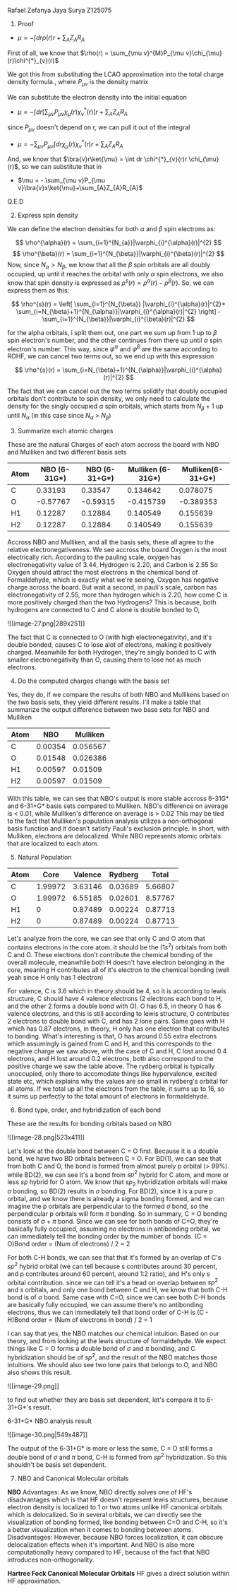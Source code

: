 Rafael Zefanya Jaya Surya
Z125075

1. Proof

- $\mu=-\int dr \rho(r)r+\sum_{A}Z_{A}R_{A}$

First of all, we know that 
$\rho(r) = \sum_{\mu v}^{M}P_{\mu v}\chi_{\mu}(r)\chi^{*}_{v}(r)$

We got this from substituting the LCAO approximation into the total charge density formula., where $P_{\mu v}$ is the density matrix

We can substitute the electron density into the initial equation

- $\mu=-\int dr \left[ \sum_{\mu v}P_{\mu v}\chi_{\mu}(r)\chi_{v}^{*}(r) \right]r +\sum_{A}Z_{A}R_{A}$

since $P_{\mu v}$ doesn't depend on r, we can pull it out of the integral

- $\mu = -\sum_{\mu v}P_{\mu v}\int dr \chi_{\mu}(r)\chi_{v}^{*}(r)r + \sum_{A}Z_{A}R_{A}$

And, we know that $\bra{v}r\ket{\mu} = \int dr \chi^{*}_{v}(r)r \chi_{\mu}(r)$, so we can substitute that in

- $\mu = - \sum_{\mu v}P_{\mu v}\bra{v}x\ket{\mu}+\sum_{A}Z_{A}R_{A}$

Q.E.D


2. Express spin density

We can define the electron densities for both $\alpha$ and $\beta$ spin electrons as:

$$
\rho^{\alpha}(r) = \sum_{i=1}^{N_{a}}|\varphi_{i}^{\alpha}(r)|^{2}
$$
$$
\rho^{\beta}(r) = \sum_{i=1}^{N_{\beta}}|\varphi_{i}^{\beta}(r)|^{2}
$$
Now, since $N_{\alpha} > N_{\beta}$, we know that all the $\beta$ spin orbitals are all doubly occupied, up until it reaches the orbital with only $\alpha$ spin electrons, we also know that spin density is expressed as $\rho^{s}(r) = \rho^{\alpha}(r) - \rho^{\beta}(r)$. So, we can express them as this:

$$
\rho^{s}(r) = \left[ \sum_{i=1}^{N_{\beta}} |\varphi_{i}^{\alpha}(r)|^{2}+ \sum_{i=N_{\beta}+1}^{N_{\alpha}}|\varphi_{i}^{\alpha}(r)|^{2} \right] - \sum_{i=1}^{N_{\beta}}|\varphi_{i}^{\beta}(r)|^{2}
$$

for the alpha orbitals, i split them out, one part we sum up from 1 up to $\beta$ spin electron's number, and the other continues from there up until $\alpha$ spin electron's number. This way, since $\varphi^{\alpha}$ and $\varphi^{\beta}$ are the same according to ROHF, we can cancel two terms out, so we end up with this expression

$$
\rho^{s}(r) = \sum_{i=N_{\beta}+1}^{N_{\alpha}}|\varphi_{i}^{\alpha}(r)|^{2}
$$

The fact that we can cancel out the two terms solidify that doubly occupied orbitals don't contribute to spin density, we only need to calculate the density for the singly occupied $\alpha$ spin orbitals, which starts from $N_{\beta}+1$ up until $N_{\alpha}$ (in this case since $N_{\alpha}$ > $N_{\beta}$)

3. Summarize each atomic charges

These are the natural Charges of each atom accross the board with NBO and Mulliken and two different basis sets

| Atom | NBO (6-31G*) | NBO (6-31+G*) | Mulliken (6-31G*) | Mulliken(6-31+G*) |
| ---- | ------------ | ------------- | ----------------- | ----------------- |
| C    | 0.33193      | 0.33547       | 0.134642          | 0.078075          |
| O    | -0.57767     | -0.59315      | -0.415739         | -0.389353         |
| H1   | 0.12287      | 0.12884       | 0.140549          | 0.155639          |
| H2   | 0.12287      | 0.12884       | 0.140549          | 0.155639          |

Accross NBO and Mulliken, and all the basis sets, these all agree to the relative electronegativeness.
We see accross the board Oxygen is the most electrically rich. According to the pauling scale, oxygen has electronegativity value of 3.44, Hydrogen is 2.20, and Carbon is 2.55
So Oxygen should attract the most electrons in the chemical bond of Formaldehyde, which is exactly what we're seeing, Oxygen has negative charge across the board.
But wait a second, in pauli's scale, carbon has electronegativity of 2.55, more than hydrogen which is 2.20, how come C is more positively charged than the two Hydrogens?
This is because, both hydrogens are connected to C and C alone is double bonded to O,

![[image-27.png|289x251]]

The fact that C is connected to O (with high electronegativity), and it's double bonded, causes C to lose alot of electrons, making it positively charged. Meanwhile for both Hydrogen, they're singly bonded to C with smaller electronegativity than O, causing them to lose not as much electrons.

4. Do the computed charges change with the basis set

Yes, they do, if we compare the results of both NBO and Mullikens based on the two basis sets, they yield different results. I'll make a table that summarize the output difference between two base sets for NBO and Mulliken

| Atom | NBO     | Mulliken |
| ---- | ------- | -------- |
| C    | 0.00354 | 0.056567 |
| O    | 0.01548 | 0.026386 |
| H1   | 0.00597 | 0.01509  |
| H2   | 0.00597 | 0.01509  |

With this table, we can see that NBO's output is more stable accross 6-31G* and 6-31+G* basis sets compared to Mulliken. NBO's difference on average is < 0.01, while Mulliken's difference on average is > 0.02
This may be tied to the fact that Mulliken's population analysis utilizes a non-orthogonal basis function and it doesn't satisfy Pauli's exclusion principle. In short, with Mulliken, electrons are delocalized. While NBO represents atomic orbitals that are localized to each atom.


5. Natural Population

| Atom | Core    | Valence | Rydberg | Total   |
| ---- | ------- | ------- | ------- | ------- |
| C    | 1.99972 | 3.63146 | 0.03689 | 5.66807 |
| O    | 1.99972 | 6.55185 | 0.02601 | 8.57767 |
| H1   | 0       | 0.87489 | 0.00224 | 0.87713 |
| H2   | 0       | 0.87489 | 0.00224 | 0.87713 |

Let's analyze from the core, we can see that only C and O atom that contains electrons in the core atom. it should be the ($1s^{2}$) orbitals from both C and O. These electrons don't contribute the chemical bonding of the overall molecule, meanwhile both H doesn't have electron belonging in the core, meaning H contributes all of it's electron to the chemical bonding (well yeah since H only has 1 electron)

For valence, C is 3.6 which in theory should be 4, so it is according to lewis structure, C should have 4 valence electrons (2 electrons each bond to H, and the other 2 forms a double bond with O).
O has 6.5, in theory O has 6 valence electrons, and this is still according to lewis structure, O contributes 2 electrons to double bond with C, and has 2 lone pairs.
Same goes with H which has 0.87 electrons, in theory, H only has one electron that contributes to bonding. 
What's interesting is that, O has around 0.55 extra electrons which assumingly is gained from C and H, and this corresponds to the negative charge we saw above, with the case of C and H, C lost around 0.4 electrons, and H lost around 0.2 electrons, both also correspond to the positive charge we saw the table above. 
The rydberg orbital is typically unoccupied, only there to accomodate things like hypervalence, excited state etc, which explains why the values are so small in rydberg's orbital for all atoms.
If we total up all the electrons from the table, it sums up to 16, so it sums up perfectly to the total amount of electrons in formaldehyde.


6. Bond type, order, and hybridization of each bond

These are the results for bonding orbitals based on NBO

![[image-28.png|523x411]]

Let's look at the double bond between C = O first.
Because it is a double bond, we have two BD orbitals between C = O.
For BD(1), we can see that from both C and O, the bond is formed from almost purely p orbital (> 99%). while BD(2), we can see it's a bond from $sp^{2}$ hybrid for C atom, and more or less $sp$ hybrid for O atom.
We know that $sp_{2}$ hybridization orbitals will make $\sigma$ bonding, so BD(2) results in $\sigma$ bonding.
For BD(2), since it is a pure p orbital, and we know there is already a sigma bonding formed, and we can imagine the p orbitals are perpendicular to the formed $\sigma$ bond, so the perpendicular p orbitals will form $\pi$ bonding.
So in summary, C = O bonding consists of $\sigma$ + $\pi$ bond.
Since we can see for both bonds of C=O, they're basically fully occupied, assuming no electrons in antibonding orbital, we can immediately tell the bonding order by the number of bonds.
(C = O)Bond order = (Num of electrons) / 2 = 2

For both C-H bonds, we can see that that it's formed by an overlap of C's $sp^{2}$ hybrid orbital (we can tell because s contributes around 30 percent, and p contributes around 60 percent, around 1:2 ratio), and H's only s orbital contribution.
since we can tell it's a head on overlap between $sp^{2}$ and $s$ orbitals, and only one bond between C and H, we know that both C-H bond is of $\sigma$ bond.
Same case with C=O, since we can see both C-H bonds are basically fully occupied, we can assume there's no antibonding electrons, thus we can immediately tell that bond order of C-H is
(C - H)Bond order = (Num of electrons in bond) / 2 = 1

I can say that yes, the NBO matches our chemical intuition. Based on our theory, and from looking at the lewis structure of formaldehyde. We expect things like C = O forms a double bond of $\sigma$ and $\pi$ bonding, and C hybridization should be of $sp^{2}$, and the result of the NBO matches those intuitions. We should also see two lone pairs that belongs to O, and NBO also shows this result.

![[image-29.png]]

to find out whether they are basis set dependent, let's compare it to 6-31+G*'s result.

6-31+G* NBO analysis result

![[image-30.png|549x487]]

The output of the 6-31+G* is more or less the same, C = O still forms a double bond of $\sigma$ and $\pi$ bond, C-H is formed from $sp^{2}$ hybridization. So this shouldn't be basis set dependent.


7. NBO and Canonical Molecular orbitals


**NBO**
Advantages:
As we know, NBO directly solves one of HF's disadvantages which is that HF doesn't represent lewis structures, because electron density is localized to 1 or two atoms unlike HF canonical orbitals which is delocalized. 
So in several orbitals, we can directly see the visualization of bonding formed, like bonding between C=O and C-H, so it's a better visualization when it comes to bonding between atoms. 
Disadvantages:
However, because NBO forces localization, it can obscure delocalization effects when it's important. And NBO is also more computationally heavy compared to HF, because of the fact that NBO introduces non-orthogonality.


**Hartree Fock Canonical Molecular Orbitals**
HF gives a direct solution within HF approximation. 